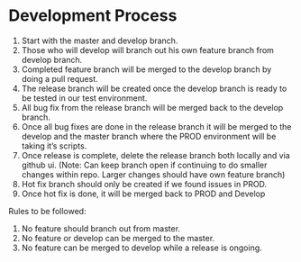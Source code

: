 # Development Process

1. Start with the master and develop branch.
2. Those who will develop will branch out his own feature branch from develop branch.
3. Completed feature branch will be merged to the develop branch by doing a pull request.
4. The release branch will be created once the develop branch is ready to be tested in our test environment.
5. All bug fix from the release branch will be merged back to the develop branch.
6. Once all bug fixes are done in the release branch it will be merged to the develop and the master branch where the PROD environment will be taking it’s scripts.
7. Once release is complete, delete the release branch both locally and via github ui. (Note: Can keep branch open if continuing to do smaller changes within repo. Larger changes should have own feature branch)
8. Hot fix branch should only be created if we found issues in PROD.
9. Once hot fix is done, it will be merged back to PROD and Develop

Rules to be followed:

1. No feature should branch out from master.
2. No feature or develop can be merged to the master.
3. No feature can be merged to develop while a release is ongoing.
